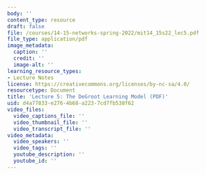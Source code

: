 ```yaml
---
body: ''
content_type: resource
draft: false
file: /courses/14-15-networks-spring-2022/mit14_15s22_lec5.pdf
file_type: application/pdf
image_metadata:
  caption: ''
  credit: ''
  image-alt: ''
learning_resource_types:
- Lecture Notes
license: https://creativecommons.org/licenses/by-nc-sa/4.0/
resourcetype: Document
title: 'Lecture 5: The DeGroot Learning Model (PDF)'
uid: d4a77833-e276-4b68-a223-7cd7fb538f62
video_files:
  video_captions_file: ''
  video_thumbnail_file: ''
  video_transcript_file: ''
video_metadata:
  video_speakers: ''
  video_tags: ''
  youtube_description: ''
  youtube_id: ''
---
```

